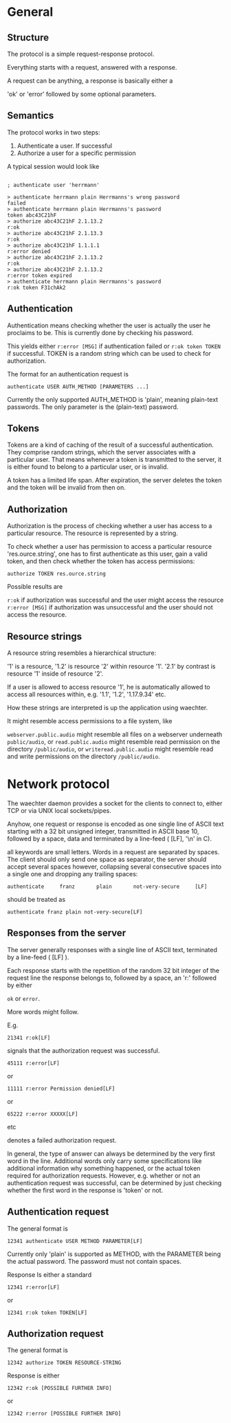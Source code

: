 # General

## Structure

The protocol is a simple request-response protocol.

Everything starts with a request, answered with a response.

A request can be anything, a response is basically either a

'ok' or 'error' followed by some optional parameters.

## Semantics

The protocol works in two steps:

1. Authenticate a user. If successful
2. Authorize a user for a specific permission

A typical session would look like

```

; authenticate user 'herrmann'

> authenticate herrmann plain Herrmanns's wrong password
failed
> authenticate herrmann plain Herrmanns's password
token abc43C21hF
> authorize abc43C21hF 2.1.13.2
r:ok
> authorize abc43C21hF 2.1.13.3
r:ok
> authorize abc43C21hF 1.1.1.1
r:error denied
> authorize abc43C21hF 2.1.13.2
r:ok
> authorize abc43C21hF 2.1.13.2
r:error token expired
> authenticate herrmann plain Herrmanns's password
r:ok token F31chAk2
```

## Authentication

Authentication means checking whether the user is actually the user he
proclaims to be.
This is currently done by checking his password.

This yields either
`r:error [MSG]` if authentication failed or
`r:ok token TOKEN` if successful. TOKEN is a random string which can be used to
                             check for authorization.

The format for an authentication request is

```
authenticate USER AUTH_METHOD [PARAMETERS ...]
```

Currently the only supported AUTH_METHOD is 'plain', meaning plain-text
passwords. The only parameter is the (plain-text) password.

## Tokens

Tokens are a kind of caching of the result of a successful authentication.
They comprise random strings, which the server associates with a particular
user.
That means whenever a token is transmitted to the server, it is either
found to belong to a particular user, or is invalid.

A token has a limited life span.
After expiration, the server deletes the token and the token will be invalid
from then on.

## Authorization

Authorization is the process of checking whether a user has access to a
particular resource.
The resource is represented by a string.

To check whether a user has permission to access a particular resource 'res.ource.string',
one has to first authenticate as this user, gain a valid token, and then check
whether the token has access permissions:

```
authorize TOKEN res.ource.string
```

Possible results are

`r:ok` if authorization was successful and the user might access the resource
`r:error [MSG]` if authorization was unsuccessful and the user should not access the
         resource.

## Resource strings

A resource string resembles a hierarchical structure:

'1' is a resource, '1.2' is resource '2' within resource '1'.
'2.1' by contrast is resource '1' inside of resource '2'.

If a user is allowed to access resource '1', he is automatically allowed to
access all resources within, e.g. '1.1', '1.2', '1.17.9.34' etc.

How these strings are interpreted is up the application using waechter.

It might resemble access permissions to a file system, like

`webserver.public.audio` might resemble all files on a webserver underneath `public/audio`,
or
`read.public.audio` might resemble read permission on the directory `/public/audio`,
or
`writeread.public.audio` might resemble read and write permissions on the directory `/public/audio`.


# Network protocol

The waechter daemon provides a socket for the clients to connect to, either
TCP or via UNIX local sockets/pipes.

Anyhow, one request or response is encoded as one single line of ASCII text
starting with a 32 bit unsigned integer, transmitted in ASCII base 10,
followed by a space, data and terminated by a line-feed ( [LF], '\n' in C).

all keywords are small letters.
Words in a request are separated by spaces.
The client should only send one space as separator, the server should accept
several spaces however, collapsing several consecutive spaces into a single one
and dropping any trailing spaces:

```
authenticate     franz       plain       not-very-secure     [LF]
```

should be treated as

```
authenticate franz plain not-very-secure[LF]
```

## Responses from the server

The server generally responses with a single line of ASCII text, terminated
by a line-feed ( [LF] ).


Each response starts with the repetition of the random 32 bit integer of the
request line the response belongs to, followed by a space, an 'r:' followed by
either

`ok` or `error`.

More words might follow.

E.g.

```
21341 r:ok[LF]
```

signals that the authorization request was successful.

```
45111 r:error[LF]
```

or

```
11111 r:error Permission denied[LF]
```

or

```
65222 r:error XXXXX[LF]
```

etc

denotes a failed authorization request.

In general, the type of answer can always be determined by the very first word
in the line.
Additional words only carry some specifications like additional information
why something happened, or the actual token required for authorization requests.
However, e.g. whether or not an authentication request was successful,
can be determined by just checking whether the first word in the response is
'token' or not.

## Authentication request

The general format is

```
12341 authenticate USER METHOD PARAMETER[LF]
```

Currently only 'plain' is supported as METHOD, with the PARAMETER being the
actual password. The password must not contain spaces.

Response Is either a standard

```
12341 r:error[LF]
```

or

```
12341 r:ok token TOKEN[LF]
```

## Authorization request

The general format is

```
12342 authorize TOKEN RESOURCE-STRING
```

Response is either

```
12342 r:ok [POSSIBLE FURTHER INFO]
```

or

```
12342 r:error [POSSIBLE FURTHER INFO]
```
